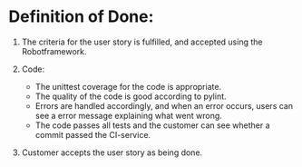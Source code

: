 # Definition of Done:

1. The criteria for the user story is fulfilled, and accepted using the Robotframework.

2. Code:
    - The unittest coverage for the code is appropriate.
    - The quality of the code is good according to pylint.
    - Errors are handled accordingly, and when an error occurs, users can see a error message explaining what went wrong.
    - The code passes all tests and the customer can see whether a commit passed the CI-service.

3. Customer accepts the user story as being done.